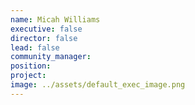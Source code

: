```yaml
---
name: Micah Williams
executive: false
director: false
lead: false
community_manager: 
position:  
project:  
image: ../assets/default_exec_image.png
---
```

